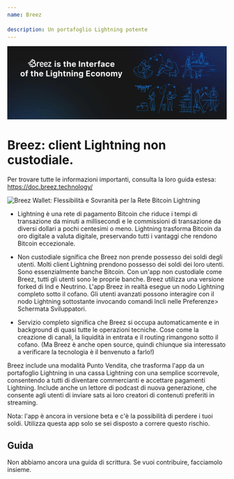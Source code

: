 ```yaml
---
name: Breez

description: Un portafoglio Lightning potente
---
```


![cover](assets/cover.jpeg)

# Breez: client Lightning non custodiale.

Per trovare tutte le informazioni importanti, consulta la loro guida estesa: https://doc.breez.technology/

![ Breez Wallet: Flessibilità e Sovranità per la Rete Bitcoin Lightning ](https://youtu.be/Z_yiPM2gzk0)

- Lightning è una rete di pagamento Bitcoin che riduce i tempi di transazione da minuti a millisecondi e le commissioni di transazione da diversi dollari a pochi centesimi o meno. Lightning trasforma Bitcoin da oro digitale a valuta digitale, preservando tutti i vantaggi che rendono Bitcoin eccezionale.

- Non custodiale significa che Breez non prende possesso dei soldi degli utenti. Molti client Lightning prendono possesso dei soldi dei loro utenti. Sono essenzialmente banche Bitcoin. Con un'app non custodiale come Breez, tutti gli utenti sono le proprie banche. Breez utilizza una versione forked di lnd e Neutrino. L'app Breez in realtà esegue un nodo Lightning completo sotto il cofano. Gli utenti avanzati possono interagire con il nodo Lightning sottostante invocando comandi lncli nelle Preferenze> Schermata Sviluppatori.

- Servizio completo significa che Breez si occupa automaticamente e in background di quasi tutte le operazioni tecniche. Cose come la creazione di canali, la liquidità in entrata e il routing rimangono sotto il cofano. (Ma Breez è anche open source, quindi chiunque sia interessato a verificare la tecnologia è il benvenuto a farlo!)

Breez include una modalità Punto Vendita, che trasforma l'app da un portafoglio Lightning in una cassa Lightning con una semplice scorrevole, consentendo a tutti di diventare commercianti e accettare pagamenti Lightning. Include anche un lettore di podcast di nuova generazione, che consente agli utenti di inviare sats ai loro creatori di contenuti preferiti in streaming.

Nota: l'app è ancora in versione beta e c'è la possibilità di perdere i tuoi soldi. Utilizza questa app solo se sei disposto a correre questo rischio.

## Guida

Non abbiamo ancora una guida di scrittura. Se vuoi contribuire, facciamolo insieme.
